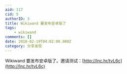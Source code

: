 ```yaml
---
aid: 117
cid: 5
authorID: 3
title: Wikiwand 要发布安卓版了
tags:
    - wikiwand
comments: []
date: 2018-02-19T04:02:00.000Z
category: 分享发现
---
```


Wikiwand 要发布安卓版了。邀请测试：[http://lnc.hr/tvL6c](http://lnc.hr/tvL6c)
